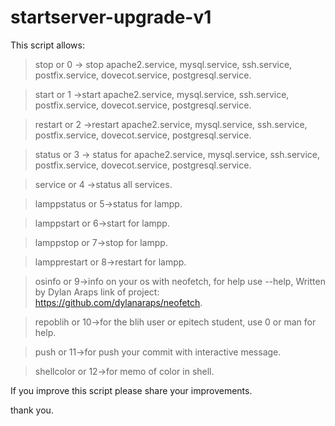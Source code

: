 # startserver-upgrade-v1

This script allows:

 > stop or 0 -> stop apache2.service, mysql.service, ssh.service, postfix.service, dovecot.service, postgresql.service.
 
 > start or 1 ->start apache2.service, mysql.service, ssh.service, postfix.service, dovecot.service, postgresql.service.
 
 > restart or 2 ->restart apache2.service, mysql.service, ssh.service, postfix.service, dovecot.service, postgresql.service.
 
 > status or 3 -> status for apache2.service, mysql.service, ssh.service, postfix.service, dovecot.service, postgresql.service.
 
 > service or 4 ->status all services.
 
 > lamppstatus or 5->status for lampp.
 
 > lamppstart or 6->start for lampp.
 
 > lamppstop or 7->stop for lampp.
 
 > lampprestart or 8->restart for lampp.
 
 > osinfo or 9->info on your os with neofetch, for help use --help, Written by Dylan Araps link of project: https://github.com/dylanaraps/neofetch.
 
 > repoblih or 10->for the blih user or epitech student, use 0 or man for help.
 
 > push or 11->for push your commit with interactive message.
 
 > shellcolor or 12->for memo of color in shell.
 
 
 If you improve this script please share your improvements.

thank you.
